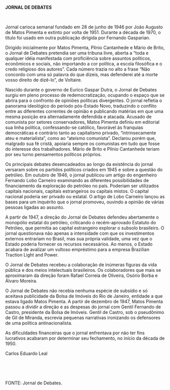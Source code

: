 **JORNAL DE DEBATES**

 

Jornal carioca semanal fundado em 28 de junho de 1946 por João Augusto
de Matos Pimenta e extinto por volta de 1951. Durante a década de 1970,
o título foi usado em outra publicação dirigida por Fernando Gasparian.

Dirigido inicialmente por Matos Pimenta, Plínio Cantanhede e Mário de
Brito, o Jornal de Debates pretendia ser uma tribuna livre, aberta a
“toda e qualquer idéia manifestada com proficiência sobre assuntos
políticos, econômicos e sociais, não importando a cor política, a escola
filosófica e o credo religioso dos autores”. Cada número trazia no alto
a frase “Não concordo com uma só palavra do que dizeis, mas defenderei
até a morte vosso direito de dizê-lo”, de Voltaire.

Nascido durante o governo de Eurico Gaspar Dutra, o Jornal de Debates
surgiu em pleno processo de redemocratização, ocupando o espaço que se
abrira para o confronto de opiniões políticas divergentes. O jornal
refletia o panorama ideológico do período pós-Estado Novo, traduzindo o
conflito entre as diferentes correntes de opinião e publicando matérias
em que uma mesma posição era alternadamente defendida e atacada. Acusado
de comunista por setores conservadores, Matos Pimenta definiu em
editorial sua linha política, confessando-se católico, favorável às
franquias democráticas e contrário tanto ao capitalismo privado,
“intrinsecamente ateu e materialista”, como ao “ateísmo comunista”.
Declarou porém que, malgrado sua fé cristã, apoiaria sempre os
comunistas em tudo que fosse do interesse dos trabalhadores. Mário de
Brito e Plínio Cantanhede teriam por seu turno pensamentos políticos
próprios.

Os principais debates desencadeados ao longo da existência do jornal
versaram sobre os partidos políticos criados em 1945 e sobre a questão
do petróleo. Em outubro de 1946, o jornal publicou um artigo do
engenheiro Fernando Lobo Carneiro examinando as diferentes
possibilidades de financiamento da exploração do petróleo no país.
Poderiam ser utilizados capitais nacionais, capitais estrangeiros ou
capitais mistos. O capital nacional poderia ser privado ou estatal. O
artigo de Lobo Carneiro lançou as bases para um inquérito que o jornal
promoveu, ouvindo a opinião de várias pessoas ligadas ao assunto.

A partir de 1947, a direção do Jornal de Debates defendeu abertamente o
monopólio estatal do petróleo, criticando o recém-aprovado Estatuto do
Petróleo, que permitia ao capital estrangeiro explorar o subsolo
brasileiro. O jornal questionava não apenas a intensidade com que os
investimentos externos entrariam no Brasil, mas sua própria validade,
uma vez que o Estado poderia fornecer os recursos necessários. Ao menos,
o Estado acabara de avalizar um vultoso empréstimo para a empresa
Brazilian Traction Light and Power.

O Jornal de Debates recebeu a colaboração de inúmeras figuras da vida
pública e dos meios intelectuais brasileiros. Os colaboradores que mais
se aproximaram da direção foram Rafael Correia de Oliveira, Osório Borba
e Álvaro Moreira.

O Jornal de Debates não recebia nenhuma espécie de subsídio e só
aceitava publicidade da Bolsa de Imóveis do Rio de Janeiro, entidade a
que estava ligado Matos Pimenta. A partir de dezembro de 1947, Matos
Pimenta passou a dividir a direção e as despesas do jornal com Gentil
Fernando de Castro, presidente da Bolsa de Imóveis. Gentil de Castro,
sob o pseudônimo de Gil de Miranda, escrevia pequenas narrativas
ironizando os defensores de uma política antinacionalista.

As dificuldades financeiras que o jornal enfrentava por não ter fins
lucrativos acabaram por determinar seu fechamento, no início da década
de 1950.

Carlos Eduardo Leal

 

 

FONTE: Jornal de Debates.

 
